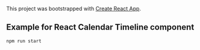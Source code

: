 This project was bootstrapped with [Create React App](./CRA_README.md).

## Example for React Calendar Timeline component

```sh
npm run start
```
